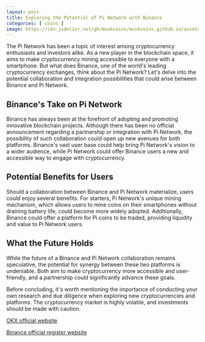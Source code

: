 ```yaml
---
layout: post
title: Exploring the Potential of Pi Network with Binance
categories: [ coins ]
image: https://cdn.jsdelivr.net/gh/muskcoins/muskcoins.github.io/assets/images/btc-intro.webp
---
```


The Pi Network has been a topic of interest among cryptocurrency enthusiasts and investors alike. As a new player in the blockchain space, it aims to make cryptocurrency mining accessible to everyone with a smartphone. But what does Binance, one of the world's leading cryptocurrency exchanges, think about the Pi Network? Let's delve into the potential collaboration and integration possibilities that could arise between Binance and Pi Network.

## Binance's Take on Pi Network

Binance has always been at the forefront of adopting and promoting innovative blockchain projects. Although there has been no official announcement regarding a partnership or integration with Pi Network, the possibility of such collaboration could open up new avenues for both platforms. Binance's vast user base could help bring Pi Network's vision to a wider audience, while Pi Network could offer Binance users a new and accessible way to engage with cryptocurrency.

## Potential Benefits for Users

Should a collaboration between Binance and Pi Network materialize, users could enjoy several benefits. For starters, Pi Network's unique mining mechanism, which allows users to mine coins on their smartphones without draining battery life, could become more widely adopted. Additionally, Binance could offer a platform for Pi coins to be traded, providing liquidity and value to Pi Network users.

## What the Future Holds

While the future of a Binance and Pi Network collaboration remains speculative, the potential for synergy between these two platforms is undeniable. Both aim to make cryptocurrency more accessible and user-friendly, and a partnership could significantly advance these goals.

Before concluding, it's worth mentioning the importance of conducting your own research and due diligence when exploring new cryptocurrencies and platforms. The cryptocurrency market is highly volatile, and investments should be made with caution.

[OKX official website](/302.html?target=https://www.okx.com/join/65103688)

[Binance official register website](/302.html?target=https://accounts.binance.com/register?ref=ZGR4DOXV)